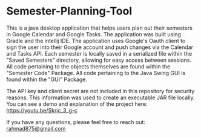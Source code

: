 # Semester-Planning-Tool 

This is a java desktop application that helps users plan out their semesters in Google Calendar and Google Tasks. The application was built using Gradle and the intellij IDE. 
The application uses Google's Oauth client to sign the user into their Google account and push changes via the Calendar and Tasks API. Each semester is locally saved
in a serialized file within the "Saved Semesters" directory, allowing for easy access between sessions. All code pertaining to the objects themselves are found within the 
"Semester Code" Package. All code pertaining to the Java Swing GUI is found within the "GUI" Package. 

The API key and client secret are not included in this repository for security reasons. This information was used to create an executable JAR file locally. You can see a demo
and explanation of the project here: https://youtu.be/Skric_3_g-c

If you have any questions, please feel free to reach out: rahmad875@gmail.com
